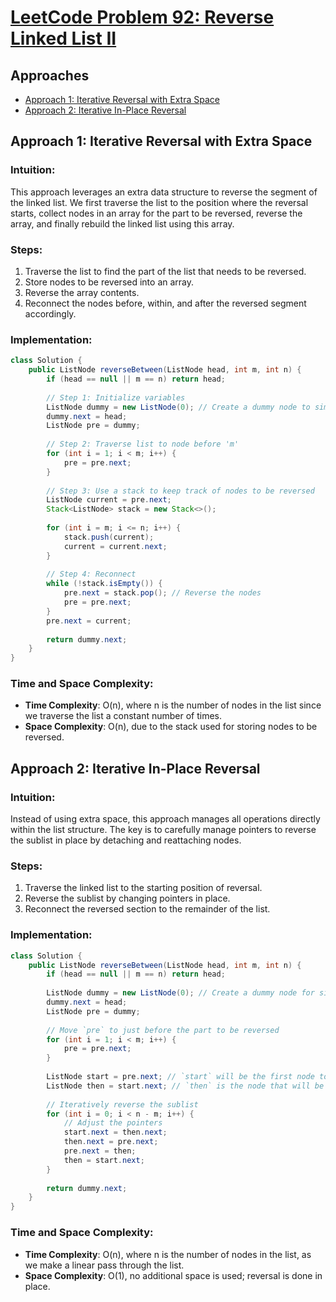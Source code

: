 # [LeetCode Problem 92: Reverse Linked List II](https://leetcode.com/problems/reverse-linked-list-ii/)

## Approaches

- [Approach 1: Iterative Reversal with Extra Space](#approach-1-iterative-reversal-with-extra-space)
- [Approach 2: Iterative In-Place Reversal](#approach-2-iterative-in-place-reversal)

## Approach 1: Iterative Reversal with Extra Space

### Intuition:
This approach leverages an extra data structure to reverse the segment of the linked list. We first traverse the list to the position where the reversal starts, collect nodes in an array for the part to be reversed, reverse the array, and finally rebuild the linked list using this array.

### Steps:
1. Traverse the list to find the part of the list that needs to be reversed.
2. Store nodes to be reversed into an array.
3. Reverse the array contents.
4. Reconnect the nodes before, within, and after the reversed segment accordingly.

### Implementation:

```java
class Solution {
    public ListNode reverseBetween(ListNode head, int m, int n) {
        if (head == null || m == n) return head;
        
        // Step 1: Initialize variables
        ListNode dummy = new ListNode(0); // Create a dummy node to simplify edge cases
        dummy.next = head;
        ListNode pre = dummy;
        
        // Step 2: Traverse list to node before 'm'
        for (int i = 1; i < m; i++) {
            pre = pre.next;
        }
        
        // Step 3: Use a stack to keep track of nodes to be reversed
        ListNode current = pre.next;
        Stack<ListNode> stack = new Stack<>();
        
        for (int i = m; i <= n; i++) {
            stack.push(current);
            current = current.next;
        }
        
        // Step 4: Reconnect
        while (!stack.isEmpty()) {
            pre.next = stack.pop(); // Reverse the nodes
            pre = pre.next;
        }
        pre.next = current;
        
        return dummy.next;
    }
}
```

### Time and Space Complexity:
- **Time Complexity**: O(n), where n is the number of nodes in the list since we traverse the list a constant number of times.
- **Space Complexity**: O(n), due to the stack used for storing nodes to be reversed.

## Approach 2: Iterative In-Place Reversal

### Intuition:
Instead of using extra space, this approach manages all operations directly within the list structure. The key is to carefully manage pointers to reverse the sublist in place by detaching and reattaching nodes.

### Steps:
1. Traverse the linked list to the starting position of reversal.
2. Reverse the sublist by changing pointers in place.
3. Reconnect the reversed section to the remainder of the list.

### Implementation:

```java
class Solution {
    public ListNode reverseBetween(ListNode head, int m, int n) {
        if (head == null || m == n) return head;
        
        ListNode dummy = new ListNode(0); // Create a dummy node for simplicity
        dummy.next = head;
        ListNode pre = dummy;
        
        // Move `pre` to just before the part to be reversed
        for (int i = 1; i < m; i++) {
            pre = pre.next;
        }
        
        ListNode start = pre.next; // `start` will be the first node to be reversed
        ListNode then = start.next; // `then` is the node that will be reversed
        
        // Iteratively reverse the sublist
        for (int i = 0; i < n - m; i++) {
            // Adjust the pointers
            start.next = then.next;
            then.next = pre.next;
            pre.next = then;
            then = start.next;
        }
        
        return dummy.next;
    }
}
```

### Time and Space Complexity:
- **Time Complexity**: O(n), where n is the number of nodes in the list, as we make a linear pass through the list.
- **Space Complexity**: O(1), no additional space is used; reversal is done in place.

